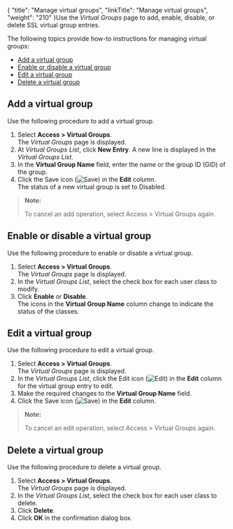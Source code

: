 {
    "title": "Manage virtual groups",
    "linkTitle": "Manage virtual groups",
    "weight": "210"
}Use the *Virtual Groups* page to add, enable, disable, or delete SSL virtual group entries.

The following topics provide how-to instructions for managing virtual groups:

-   [Add a virtual group](#Add)
-   [Enable or disable a virtual group](#Enable)
-   [Edit a virtual group](#Edit)
-   [Delete a virtual group](#Delete)

<span id="Add"></span>

## Add a virtual group

Use the following procedure to add a virtual group.

1.  Select **Access > Virtual Groups**.  
    The *Virtual Groups* page is displayed.
2.  At *Virtual Groups List*, click **New Entry**. A new line is displayed in the *Virtual Groups List*.
3.  In the **Virtual Group Name** field, enter the name or the group ID (GID) of the group.
4.  Click the Save icon (![Save](/Images/SecureTransport/SaveIcon_13x13.png)) in the **Edit** column.  
    The status of a new virtual group is set to Disabled.

> **Note:**
>
> To cancel an add operation, select Access &gt; Virtual Groups again.

<span id="Enable"></span>

## Enable or disable a virtual group

Use the following procedure to enable or disable a virtual group.

1.  Select **Access > Virtual Groups**.  
    The *Virtual Groups* page is displayed.
2.  In the *Virtual Groups List*, select the check box for each user class to modify.
3.  Click **Enable** or **Disable**.  
    The icons in the **Virtual Group Name** column change to indicate the status of the classes.

<span id="Edit"></span>

## Edit a virtual group

Use the following procedure to edit a virtual group.

1.  Select **Access > Virtual Groups**.  
    The *Virtual Groups* page is displayed.
2.  In the *Virtual Groups List*, click the Edit icon (![Edit](/Images/SecureTransport/EditIcon_12x13.png)) in the **Edit** column for the virtual group entry to edit.
3.  Make the required changes to the **Virtual Group Name** field.
4.  Click the Save icon (![Save](/Images/SecureTransport/SaveIcon_13x13.png)) in the **Edit** column.

> **Note:**
>
> To cancel an edit operation, select Access &gt; Virtual Groups again.

<span id="Delete"></span>

## Delete a virtual group

Use the following procedure to delete a virtual group.

1.  Select **Access > Virtual Groups**.  
    The *Virtual Groups* page is displayed.
2.  In the *Virtual Groups List*, select the check box for each user class to delete.
3.  Click **Delete**.
4.  Click **OK** in the confirmation dialog box.
